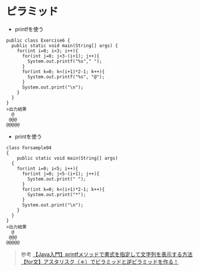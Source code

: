 # ピラミッド  
* printfを使う
```
public class Exercise6 {
  public static void main(String[] args) {
    for(int i=0; i<3; i++){
      for(int j=0; j<3-(i+1); j++){
        System.out.printf("%s"," ");
      }
      for(int k=0; k<(i+1)*2-1; k++){
        System.out.printf("%s", "@");
      }
      System.out.print("\n");
    }
  }
}
>出力結果
  @
 @@@
@@@@@

```
* printを使う
```
class Forsample04
{
	public static void main(String[] args)
  {
    for(int i=0; i<5; i++){
      for(int j=0; j<5-(i+1); j++){
        System.out.print(" ");
      }
      for(int k=0; k<(i+1)*2-1; k++){
        System.out.print("*");
      }
      System.out.print("\n");
    }
  }
}
>出力結果
  @
 @@@
@@@@@
```


> 参考
[【Java入門】printfメソッドで書式を指定して文字列を表示する方法](https://www.sejuku.net/blog/43246)  
[【for文】アスタリスク（＊）でピラミッドと逆ピラミッドを作る！](http://tokihano.jugem.jp/?eid=18)  
